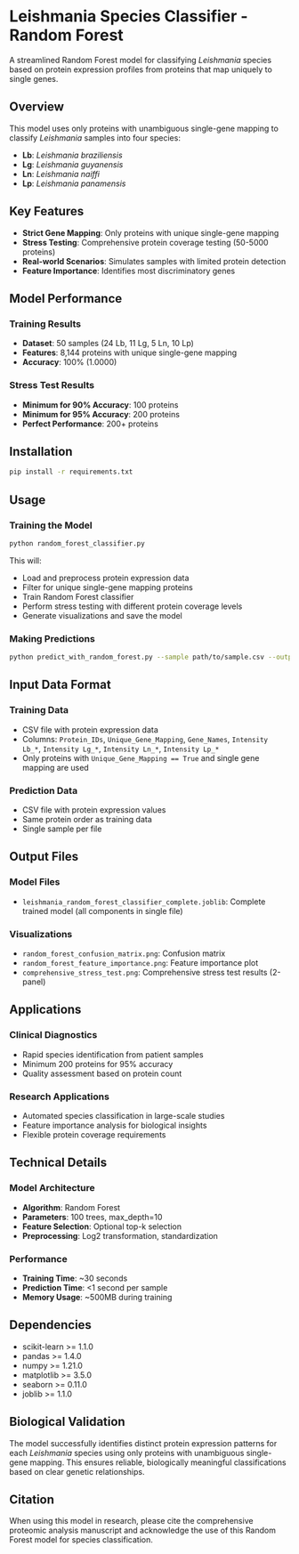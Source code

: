 # Leishmania Species Classifier - Random Forest

A streamlined Random Forest model for classifying *Leishmania* species based on protein expression profiles from proteins that map uniquely to single genes.

## Overview

This model uses only proteins with unambiguous single-gene mapping to classify *Leishmania* samples into four species:
- **Lb**: *Leishmania braziliensis*
- **Lg**: *Leishmania guyanensis*
- **Ln**: *Leishmania naiffi*
- **Lp**: *Leishmania panamensis*

## Key Features

- **Strict Gene Mapping**: Only proteins with unique single-gene mapping
- **Stress Testing**: Comprehensive protein coverage testing (50-5000 proteins)
- **Real-world Scenarios**: Simulates samples with limited protein detection
- **Feature Importance**: Identifies most discriminatory genes

## Model Performance

### Training Results
- **Dataset**: 50 samples (24 Lb, 11 Lg, 5 Ln, 10 Lp)
- **Features**: 8,144 proteins with unique single-gene mapping
- **Accuracy**: 100% (1.0000)

### Stress Test Results
- **Minimum for 90% Accuracy**: 100 proteins
- **Minimum for 95% Accuracy**: 200 proteins
- **Perfect Performance**: 200+ proteins

## Installation

```bash
pip install -r requirements.txt
```

## Usage

### Training the Model

```bash
python random_forest_classifier.py
```

This will:
- Load and preprocess protein expression data
- Filter for unique single-gene mapping proteins
- Train Random Forest classifier
- Perform stress testing with different protein coverage levels
- Generate visualizations and save the model

### Making Predictions

```bash
python predict_with_random_forest.py --sample path/to/sample.csv --output results.json
```

## Input Data Format

### Training Data
- CSV file with protein expression data
- Columns: `Protein_IDs`, `Unique_Gene_Mapping`, `Gene_Names`, `Intensity Lb_*`, `Intensity Lg_*`, `Intensity Ln_*`, `Intensity Lp_*`
- Only proteins with `Unique_Gene_Mapping == True` and single gene mapping are used

### Prediction Data
- CSV file with protein expression values
- Same protein order as training data
- Single sample per file

## Output Files

### Model Files
- `leishmania_random_forest_classifier_complete.joblib`: Complete trained model (all components in single file)

### Visualizations
- `random_forest_confusion_matrix.png`: Confusion matrix
- `random_forest_feature_importance.png`: Feature importance plot
- `comprehensive_stress_test.png`: Comprehensive stress test results (2-panel)

## Applications

### Clinical Diagnostics
- Rapid species identification from patient samples
- Minimum 200 proteins for 95% accuracy
- Quality assessment based on protein count

### Research Applications
- Automated species classification in large-scale studies
- Feature importance analysis for biological insights
- Flexible protein coverage requirements

## Technical Details

### Model Architecture
- **Algorithm**: Random Forest
- **Parameters**: 100 trees, max_depth=10
- **Feature Selection**: Optional top-k selection
- **Preprocessing**: Log2 transformation, standardization

### Performance
- **Training Time**: ~30 seconds
- **Prediction Time**: <1 second per sample
- **Memory Usage**: ~500MB during training

## Dependencies

- scikit-learn >= 1.1.0
- pandas >= 1.4.0
- numpy >= 1.21.0
- matplotlib >= 3.5.0
- seaborn >= 0.11.0
- joblib >= 1.1.0

## Biological Validation

The model successfully identifies distinct protein expression patterns for each *Leishmania* species using only proteins with unambiguous single-gene mapping. This ensures reliable, biologically meaningful classifications based on clear genetic relationships.

## Citation

When using this model in research, please cite the comprehensive proteomic analysis manuscript and acknowledge the use of this Random Forest model for species classification.
